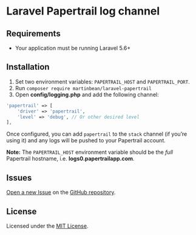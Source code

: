 # Laravel Papertrail log channel

## Requirements
* Your application must be running Laravel 5.6+

## Installation
1. Set two environment variables: `PAPERTRAIL_HOST` and `PAPERTRAIL_PORT`.
2. Run `composer require martinbean/laravel-papertrail`
3. Open **config/logging.php** and add the following channel:

```php
'papertrail' => [
    'driver' => 'papertrail',
    'level' => 'debug', // Or other desired level
],
```

Once configured, you can add `papertrail` to the `stack` channel (if you’re
using it) and any logs will be pushed to your Papertrail account.

**Note:** The `PAPERTRAIL_HOST` environment variable should be the _full_
Papertrail hostname, i.e. **logs0.papertrailapp.com**.

## Issues
[Open a new Issue](https://github.com/martinbean/laravel-papertrail/issues/new)
on the [GitHub repository](https://github.com/martinbean/laravel-papertrail).

## License
Licensed under the [MIT License](LICENSE.md).
